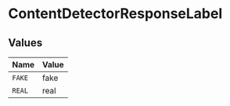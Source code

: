 # ContentDetectorResponseLabel


## Values

| Name   | Value  |
| ------ | ------ |
| `FAKE` | fake   |
| `REAL` | real   |